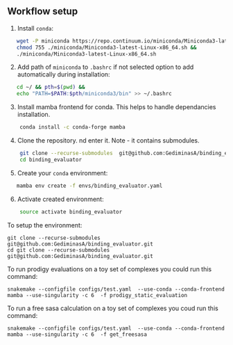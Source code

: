 ## Workflow setup

1. Install `conda`:
```bash
   wget -P miniconda https://repo.continuum.io/miniconda/Miniconda3-latest-Linux-x86_64.sh &&
   chmod 755 ./miniconda/Miniconda3-latest-Linux-x86_64.sh &&
   ./miniconda/Miniconda3-latest-Linux-x86_64.sh
```

2. Add path of `miniconda` to `.bashrc` if not selected option to add automatically during installation:
```bash
   cd ~/ && pth=$(pwd) &&
   echo "PATH=$PATH:$pth/miniconda3/bin" >> ~/.bashrc
```

3. Install mamba frontend for conda. This helps to handle dependancies installation.
```bash
    conda install -c conda-forge mamba
```

4. Clone the repository. nd enter it. Note - it contains submodules.
```bash 
    git clone --recurse-submodules  git@github.com:GediminasA/binding_evaluator.git
    cd binding_evaluator
```
5. Create your `conda` environment:
 ```bash
    mamba env create -f envs/binding_evaluator.yaml 
 ```

6. Activate created environment:
```bash
    source activate binding_evaluator
```

To setup the environment:
```
git clone --recurse-submodules  git@github.com:GediminasA/binding_evaluator.git
cd git clone --recurse-submodules  git@github.com:GediminasA/binding_evaluator.git

```

To run prodigy evaluations on a toy set of complexes you could run this command:
```
snakemake --configfile configs/test.yaml  --use-conda --conda-frontend mamba --use-singularity -c 6  -f prodigy_static_evaluation
```
To run a free sasa calculation on a toy set of complexes you coud run this command:
```
snakemake --configfile configs/test.yaml  --use-conda --conda-frontend mamba --use-singularity -c 6  -f get_freesasa
```
